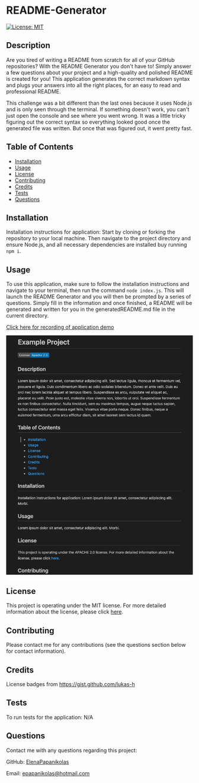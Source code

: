 
# README-Generator
[![License: MIT](https://img.shields.io/badge/License-MIT-yellow.svg)](https://opensource.org/licenses/MIT)

## Description
Are you tired of writing a README from scratch for all of your GitHub repositories? With the README Generator you don't have to! Simply answer a few questions about your project and a high-quality and polished README is created for you! This application generates the correct markdown syntax and plugs your answers into all the right places, for an easy to read and professional README. 

This challenge was a bit different than the last ones because it uses Node.js and is only seen through the terminal. If something doesn't work, you can't just open the console and see where you went wrong. It was a little tricky figuring out the correct syntax so everything looked good once the generated file was written. But once that was figured out, it went pretty fast.

## Table of Contents
* [Installation](#installation)
* [Usage](#usage)
* [License](#license)
* [Contributing](#contributing)
* [Credits](#credits)
* [Tests](#tests)
* [Questions](#questions)

## Installation
Installation instructions for application:
Start by cloning or forking the repository to your local machine. Then navigate to the project directory and ensure Node.js, and all necessary dependencies are installed buy running  `npm i`.

## Usage
To use this application, make sure to follow the installation instructions and navigate to your terminal, then run the command `node index.js`. This will launch the README Generator and you will then be prompted by a series of questions. Simply fill in the information and once finished, a README will be generated and written for you in the generatedREADME.md file in the current directory.

[Click here for recording of application demo]()

![Screenshot of generated README](./assets/images/screenshot.png)

## License 
This project is operating under the MIT license. For more detailed information about the license, please click [here](https://opensource.org/licenses/MIT).

## Contributing 
Please contact me for any contributions (see the questions section below for contact information).

## Credits
License badges from https://gist.github.com/lukas-h

## Tests
To run tests for the application:
N/A

## Questions 
Contact me with any questions regarding this project:

GitHub: [ElenaPapanikolas](https://github.com/ElenaPapanikolas)

Email: epapanikolas@hotmail.com
